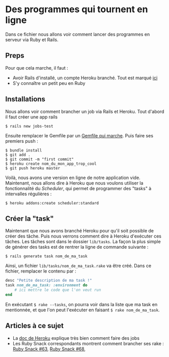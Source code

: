 # Des programmes qui tournent en ligne
Dans ce fichier nous allons voir comment lancer des programmes en serveur via Ruby et Rails.

## Preps
Pour que cela marche, il faut :

- Avoir Rails d'installé, un compte Heroku branché. Tout est marqué [ici](http://installfest.railsbridge.org/installfest/)
- S'y connaître un petit peu en Ruby

## Installations
Nous allons voir comment brancher un job via Rails et Heroku. Tout d'abord il faut créer une app rails

```shell
$ rails new jobs-test
```

Ensuite remplacer le Gemfile par un [Gemfile qui marche](https://github.com/felhix/cheat_sheets/blob/master/Ruby/Gemfile.rb). Puis faire ses premiers push : 

```shell
$ bundle install
$ git add .
$ git commit -m "first commit"
$ heroku create nom_du_mon_app_trop_cool
$ git push heroku master
```

Voilà, nous avons une version en ligne de notre application vide. Maintenant, nous allons dire à Heroku que nous voulons utiliser la fonctionnalité du _Scheduler_, qui permet de programmer des "tasks" à intervalles régulières :

```shell
$ heroku addons:create scheduler:standard
```

## Créer la "task"
Maintenant que nous avons branché Heroku pour qu'il soit possible de créer des tâche. Puis nous verrons comment dire à Heroku d'exécuter ces tâches. Les tâches sont dans le dossier `lib/tasks`. La façon la plus simple de générer des tasks est de rentrer la ligne de commande suivante :

```shell
$ rails generate task nom_de_ma_task
```

Ainsi, un fichier `lib/tasks/nom_de_ma_task.rake` va être créé. Dans ce fichier, remplacer le contenu par :

```ruby
desc "Petite description de ma task !"
task nom_de_ma_task: :environment do
	# ici mettre le code que l'on veut run
end
```

En exécutant `$ rake --tasks`, on pourra voir dans la liste que ma task en mentionnée, et que l'on peut l'exécuter en faisant `$ rake nom_de_ma_task`.



## Articles à ce sujet

- La [doc de Heroku](https://devcenter.heroku.com/articles/scheduler) explique très bien comment faire des jobs
- Les Ruby Snack correspondants montrent comment brancher ses rake : [Ruby Snack #63](https://www.youtube.com/watch?v=u8le514tAJM), [Ruby Snack #68](https://www.youtube.com/watch?v=S5hsL7t70ls), 